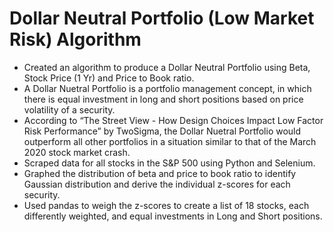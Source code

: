 # Dollar Neutral Portfolio (Low Market Risk) Algorithm
- Created an algorithm to produce a Dollar Neutral Portfolio using Beta, Stock Price (1 Yr) and Price to Book ratio.
- A Dollar Nuetral Portfolio is a portfolio management concept, in which there is equal investment in long and short positions based on price volatility of a security.
- According to “The Street View - How Design Choices Impact Low Factor Risk Performance” by TwoSigma, the Dollar Nuetral Portfolio would outperform all other       portfolios in a situation similar to that of the March 2020 stock market crash.
- Scraped data for all stocks in the S&P 500 using Python and Selenium.
- Graphed the distribution of beta and price to book ratio to identify Gaussian distribution and derive the individual z-scores for each security.
- Used pandas to weigh the z-scores to create a list of 18 stocks, each differently weighted, and equal investments in Long and Short positions.
